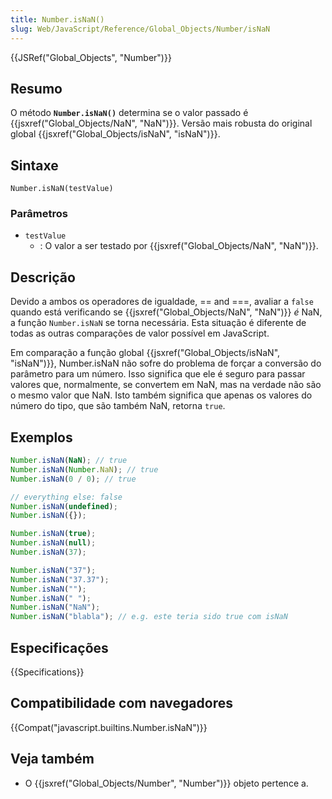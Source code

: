 ```yaml
---
title: Number.isNaN()
slug: Web/JavaScript/Reference/Global_Objects/Number/isNaN
---
```


{{JSRef("Global_Objects", "Number")}}

## Resumo

O método **`Number.isNaN()`** determina se o valor passado é {{jsxref("Global_Objects/NaN", "NaN")}}. Versão mais robusta do original global {{jsxref("Global_Objects/isNaN", "isNaN")}}.

## Sintaxe

```
Number.isNaN(testValue)
```

### Parâmetros

- `testValue`
  - : O valor a ser testado por {{jsxref("Global_Objects/NaN", "NaN")}}.

## Descrição

Devido a ambos os operadores de igualdade, == and ===, avaliar a `false` quando está verificando se {{jsxref("Global_Objects/NaN", "NaN")}} _é_ NaN, a função `Number.isNaN` se torna necessária. Esta situação é diferente de todas as outras comparações de valor possível em JavaScript.

Em comparação a função global {{jsxref("Global_Objects/isNaN", "isNaN")}}, Number.isNaN não sofre do problema de forçar a conversão do parâmetro para um número. Isso significa que ele é seguro para passar valores que, normalmente, se convertem em NaN, mas na verdade não são o mesmo valor que NaN. Isto também significa que apenas os valores do número do tipo, que são também NaN, retorna `true`.

## Exemplos

```js
Number.isNaN(NaN); // true
Number.isNaN(Number.NaN); // true
Number.isNaN(0 / 0); // true

// everything else: false
Number.isNaN(undefined);
Number.isNaN({});

Number.isNaN(true);
Number.isNaN(null);
Number.isNaN(37);

Number.isNaN("37");
Number.isNaN("37.37");
Number.isNaN("");
Number.isNaN(" ");
Number.isNaN("NaN");
Number.isNaN("blabla"); // e.g. este teria sido true com isNaN
```

## Especificações

{{Specifications}}

## Compatibilidade com navegadores

{{Compat("javascript.builtins.Number.isNaN")}}

## Veja também

- O {{jsxref("Global_Objects/Number", "Number")}} objeto pertence a.

